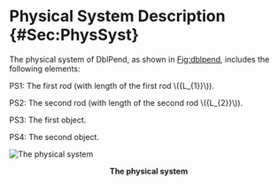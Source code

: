 # Physical System Description {#Sec:PhysSyst}

The physical system of DblPend, as shown in [Fig:dblpend](./SecPhysSyst.md#Figure:dblpend), includes the following elements:

PS1: The first rod (with length of the first rod \\({L\_{1}}\\)).

PS2: The second rod (with length of the second rod \\({L\_{2}}\\)).

PS3: The first object.

PS4: The second object.

<div id="Figure:dblpend"></div>

![The physical system](./assets/dblpend.png)

**<p align="center">The physical system</p>**
